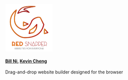 <img src="https://raw.githubusercontent.com/bnidevs/Red-Snapper/master/misc/Artboard%20copy.png" width="30%"/><br>
#### [Bill Ni](mailto:nib@rpi.edu), [Kevin Cheng](mailto:chengk5@rpi.edu)
Drag-and-drop website builder designed for the browser
